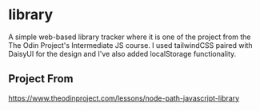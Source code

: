 # library
A simple web-based library tracker where it is one of the project from the The Odin Project's Intermediate JS course. I used tailwindCSS paired with DaisyUI for the design and I've also added localStorage functionality.

## Project From
https://www.theodinproject.com/lessons/node-path-javascript-library
